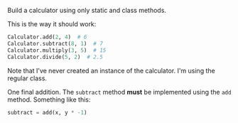 Build a calculator using only static and class methods.

This is the way it should work:

```python
Calculator.add(2, 4)  # 6
Calculator.subtract(8, 1)  # 7
Calculator.multiply(3, 5)  # 15
Calculator.divide(5, 2)  # 2.5
```

Note that I've never created an instance of the calculator. I'm using the regular class.

One final addition. The `subtract` method **must** be implemented using the `add` method. Something like this:

```python
subtract = add(x, y * -1)
```
